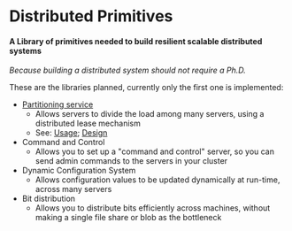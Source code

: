 # Distributed Primitives
#### A Library of primitives needed to build resilient scalable distributed systems
*Because building a distributed system should not require a Ph.D.*

These are the libraries planned, currently only the first one is implemented:
  - [Partitioning service](DistributedPrimitives/PartitioningService/PartitioningServiceMotivation.md)
    * Allows servers to divide the load among many servers, using a distributed lease mechanism
	* See: [Usage](DistributedPrimitives/PartitioningService/PartitioningServiceUasage.md); [Design](DistributedPrimitives/PartitioningService/PartitioningServiceDesign.md)
  - Command and Control
    * Allows you to set up a "command and control" server, so you can send admin commands to the servers in your cluster
  - Dynamic Configuration System
    * Allows configuration values to be updated dynamically at run-time, across many servers
  - Bit distribution
    * Allows you to distribute bits efficiently across machines, without making a single file share or blob as the bottleneck






